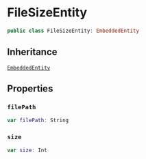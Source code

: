 # FileSizeEntity

``` swift
public class FileSizeEntity: EmbeddedEntity
```

## Inheritance

[`EmbeddedEntity`](api-reference/EmbeddedEntity)

## Properties

### `filePath`

``` swift
var filePath: String
```

### `size`

``` swift
var size: Int
```
